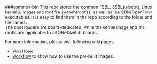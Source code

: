 ###common-bin
This repo stores the common FSBL, SSBL(u-boot), Linux kernel(uImage) and root file system(rootfs), as well as the SDN/OpenFlow executables. It is easy to find them in the repo according to the folder and file names.  
The boot loaders are board-dedicated, while the kernel image and the rootfs are applicable to all ONetSwitch boards.  

For more information, please visit following wiki pages.
* [Wiki Home](https://github.com/meshsr/wiki/wiki)  
* [Workflow](https://github.com/MeshSr/wiki/wiki/Guide-Workflow) to show how to use the pre-built images.
